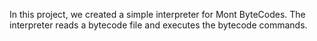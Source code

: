 In this project, we created a simple interpreter for Mont ByteCodes. The interpreter reads a bytecode file and executes the bytecode commands.
